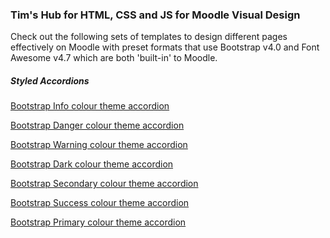 <link rel="stylesheet" href="https://maxcdn.bootstrapcdn.com/bootstrap/4.0.0/css/bootstrap.min.css" integrity="sha384-Gn5384xqQ1aoWXA+058RXPxPg6fy4IWvTNh0E263XmFcJlSAwiGgFAW/dAiS6JXm" crossorigin="anonymous">
<script src="https://code.jquery.com/jquery-3.2.1.slim.min.js" integrity="sha384-KJ3o2DKtIkvYIK3UENzmM7KCkRr/rE9/Qpg6aAZGJwFDMVNA/GpGFF93hXpG5KkN" crossorigin="anonymous"></script>
<script src="https://cdnjs.cloudflare.com/ajax/libs/popper.js/1.12.9/umd/popper.min.js" integrity="sha384-ApNbgh9B+Y1QKtv3Rn7W3mgPxhU9K/ScQsAP7hUibX39j7fakFPskvXusvfa0b4Q" crossorigin="anonymous"></script>
<script src="https://maxcdn.bootstrapcdn.com/bootstrap/4.0.0/js/bootstrap.min.js" integrity="sha384-JZR6Spejh4U02d8jOt6vLEHfe/JQGiRRSQQxSfFWpi1MquVdAyjUar5+76PVCmYl" crossorigin="anonymous"></script>
<script src="https://kit.fontawesome.com/3817feae52.js"></script>
<?php include 'https://raw.githubusercontent.com/eduridden/moodle-filter_fontawesome/master/filter.php';?>
<h3>Tim's Hub for HTML, CSS and JS for Moodle Visual Design</h3>
<p>Check out the following sets of templates to design different pages effectively on Moodle with preset formats that use Bootstrap v4.0 and Font Awesome v4.7 which are both 'built-in' to Moodle.</p>
<h5>Styled Accordions</h5>
<p><a href="" title="Info BS accordions page">Bootstrap Info colour theme accordion</a></p>
<p><a href="" title="Danger BS accordions page">Bootstrap Danger colour theme accordion</a></p>
<p><a href="" title="Warning BS accordions page">Bootstrap Warning colour theme accordion</a></p>
<p><a href="" title="Dark BS accordions page">Bootstrap Dark colour theme accordion</a></p>
<p><a href="" title="Secondary BS accordions page">Bootstrap Secondary colour theme accordion</a></p>
<p><a href="" title="Success BS accordions page">Bootstrap Success colour theme accordion</a></p>
<p><a href="" title="Primary BS accordions page">Bootstrap Primary colour theme accordion</a></p>
